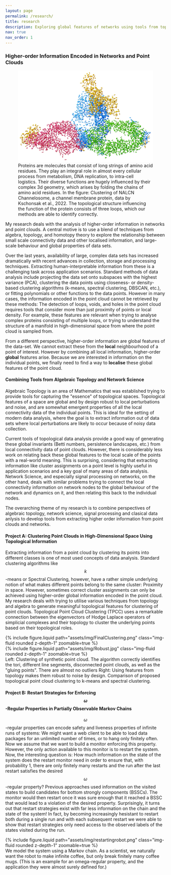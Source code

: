 ```yaml
---
layout: page
permalink: /research/
title: research
description: Exploring global features of networks using tools from topology, homotopy theory, algebra, and network science.
nav: true
nav_order: 1
---
```


### Higher-order Information Encoded in Networks and Point Clouds

<figure class="figure w-50 float-right m-3">
    <img src="../assets/img/protein.jpg" class="figure-img img-fluid rounded z-depth-1" alt="Clustered atoms of cool protein.">
    <figcaption class="figure-caption text-center">Proteins are molecules that consist of long strings of amino acid residues. They play an integral role in almost every cellular process from metabolism, DNA replication, to intra-cell logistics. Their diverse functions are hugely influenced by their complex 3d geometry, which arises by folding the chains of amino acid residues. In the figure: Clustering of NALCN Channelosome, a channel membrane protein, data by Kschonsak et al., 2022. The topological structure influencing the function of the protein consists of three loops, which our methods are able to identify correctly.</figcaption>
</figure>

My research deals with the analysis of higher-order information in networks and point clouds.
A central motive is to use a blend of techniques from algebra, topology, and homotopy theory to explore the relationship between small scale connectivity data and other localised information, and large-scale behaviour and global properties of data sets.

Over the last years, availability of large, complex data sets has increased dramatically with recent advances in collection, storage and processing techniques.
Extracting human-interpretable information from these is a challenging task across application scenarios.
Standard methods of data analysis include projecting the data set onto subspaces with the highest variance (PCA), clustering the data points using closeness- or density-based clustering algorithms (k-means, spectral clustering, DBSCAN, etc.), or fitting polynomials or other functions to the data points.
However in many cases, the information encoded in the point cloud cannot be retrieved by these methods: The detection of loops, voids, and holes in the point cloud requires tools that consider more than just proximity of points or local density.
For example, these features are relevant when trying to analyse complex proteins consisting of multiple loops, or trying to understand the structure of a manifold in high-dimensional space from where the point cloud is sampled from.

From a different perspective, higher-order information are global features of the data-set.
We cannot extract these from the **local** neighbourhood of a point of interest.
However by combining all local information, higher-order **global** features arise.
Because we are interested in information on the individual points, we finally need to find a way to **localise** these global features of the point cloud.

#### Combining Tools from Algebraic Topology and Network Science

Algebraic Topology is an area of Mathematics that was established trying to provide tools for capturing the "essence" of topological spaces.
Topological features of a space are global and by design robust to local perturbations and noise, and are somewhat emergent properties of all the local connectivity data of the individual points.
This is ideal for the setting of modern data analysis, where the goal is to extract information out of data sets where local perturbations are likely to occur because of noisy data collection.

Current tools of topological data analysis provide a good way of generating these global invariants (Betti numbers, persistence landscapes, etc.) from local connectivity data of point clouds.
However, there is considerably less work on relating back these global features to the local scale of the points with a real-world meaning.
This is surprising, considering that extracting information like cluster assignments on a point level is highly useful in application scenarios and a key goal of many areas of data analysis.
Network Science, and especially signal processing on networks, on the other hand, deals with similar problems trying to connect the local connectivity information on network nodes to the global behaviour of the network and dynamics on it, and then relating this back to the individual nodes.

The overarching theme of my research is to combine perspectives of algebraic topology, network science, signal processing and clasical data anlysis to develop tools from extracting higher order information from point clouds and networks.

#### Project A: Clustering Point Clouds in High-Dimensional Space Using Topological Information

Extracting information from a point cloud by clustering its points into different classes is one of most used concepts of data analysis. Standard clustering algorithms like $$k$$-means or Spectral Clustering, however, have a rather simple underlying notion of what makes different points belong to the same cluster: Proximity in space. However, sometimes correct cluster assignments can only be achieved using higher-order global information encoded in the point cloud. My research deals with trying to utilise various techniques from topology and algebra to generate meaningful topological features for clustering of point clouds.
Topological Point Cloud Clustering (TPCC) uses a remarkable connection between the eigenvectors of Hodge Laplace operators of simplicial complexes and their topology to cluster the underlying points based on their topological roles.
<div class="row mt-3">
    <div class="col-sm mt-3 mt-md-0">
        {% include figure.liquid path="assets/img/FinalClustering.png" class="img-fluid rounded z-depth-1" zoomable=true %}
    </div>
    <div class="col-sm mt-3 mt-md-0">
        {% include figure.liquid path="assets/img/Robust.jpg" class="img-fluid rounded z-depth-1" zoomable=true %}
    </div>
</div>

<div class="caption">
    Left: Clustering of synthetic point cloud. The algorithm correctly identifies the tori, different line segments, disconnected point clouds, as well as the "gluing points". There are almost no outliers Right: Using features from topology makes them robust to noise by design. Comparison of proposed topological point cloud clustering to k-means and spectral clustering.
</div>

#### Project B: Restart Strategies for Enforcing $$\omega$$-Regular Properties in Partially Observable Markov Chains

$$\omega$$-regular properties can encode safety and liveness properties of infinite runs of systems: We might want a web client to be able to load data packages for an unlimited number of times, or to hang only finitely often. Now we assume that we want to build a monitor enforcing this property. However, the only action available to this monitor is to restart the system. Now, the interesting question is: How much information on the state of the system does the restart monitor need in order to ensure that, with probability 1, there are only finitely many restarts and the run after the last restart satisfies the desired $$\omega$$-regular property? Previous approaches used information on the visited states to build candidates for bottom strongly components (BSSCs). The monitor would then restart once it was sure enough that it reached a BSSC that would lead to a violation of the desired property. Surprisingly, it turns out that restart strategies exist with far less information on the chain and the state of the system! In fact, by becoming increasingly hesistant to restart both during a single run and with each subsequent restart we were able to show that restart strategies only need access to the observed labels of the states visited during the run.

<div class="row mt-3">
    <div class="col-sm mt-3 mt-md-0">
        {% include figure.liquid path="assets/img/restartingrobot.png" class="img-fluid rounded z-depth-1" zoomable=true %}
    </div>
</div>
<div class="caption">
    We model the system using a Markov chain. As a scientist, we naturally want the robot to make infinite coffee, but only break finitely many coffee mugs. (This is an example for an omega-regular property, and the application they were almost surely defined for.)
</div>
